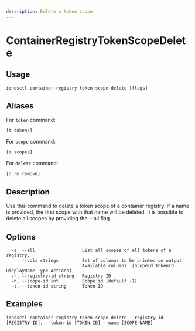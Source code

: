 ```yaml
---
description: Delete a token scope
---
```


# ContainerRegistryTokenScopeDelete

## Usage

```text
ionosctl container-registry token scope delete [flags]
```

## Aliases

For `token` command:

```text
[t tokens]
```

For `scope` command:

```text
[s scopes]
```

For `delete` command:

```text
[d rm remove]
```

## Description

Use this command to delete a token scope of a container registry. If a name is provided, the first scope with that name will be deleted. It is possible to delete all scopes by providing the --all flag.

## Options

```text
  -a, --all                  List all scopes of all tokens of a registry.
      --cols strings         Set of columns to be printed on output 
                             Available columns: [ScopeId TokenId DisplayName Type Actions]
  -r, --registry-id string   Registry ID
  -n, --scope-id int         Scope id (default -1)
  -t, --token-id string      Token ID
```

## Examples

```text
ionosctl container-registry token scope delete --registry-id [REGISTRY-ID], --token-id [TOKEN-ID] --name [SCOPE-NAME]
```

